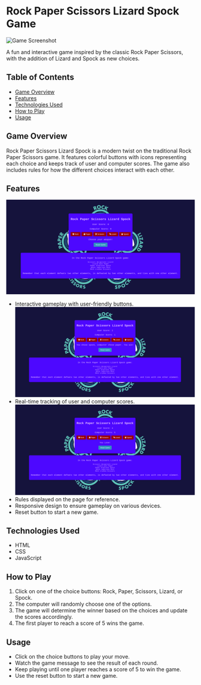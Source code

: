 # Rock Paper Scissors Lizard Spock Game

![Game Screenshot](screenshot.png)

A fun and interactive game inspired by the classic Rock Paper Scissors, with the addition of Lizard and Spock as new choices.

## Table of Contents

- [Game Overview](#game-overview)
- [Features](#features)
- [Technologies Used](#technologies-used)
- [How to Play](#how-to-play)
- [Usage](#usage)

## Game Overview

Rock Paper Scissors Lizard Spock is a modern twist on the traditional Rock Paper Scissors game. It features colorful buttons with icons representing each choice and keeps track of user and computer scores. The game also includes rules for how the different choices interact with each other.

## Features

![Home Screen](/../images/index-screen.png)
- Interactive gameplay with user-friendly buttons.
![Button selection](/../images/selection.png)
- Real-time tracking of user and computer scores.
![Finish](/../images/finish.png)
- Rules displayed on the page for reference.
- Responsive design to ensure gameplay on various devices.
- Reset button to start a new game.

## Technologies Used

- HTML
- CSS
- JavaScript

## How to Play

1. Click on one of the choice buttons: Rock, Paper, Scissors, Lizard, or Spock.
2. The computer will randomly choose one of the options.
3. The game will determine the winner based on the choices and update the scores accordingly.
4. The first player to reach a score of 5 wins the game.

## Usage

- Click on the choice buttons to play your move.
- Watch the game message to see the result of each round.
- Keep playing until one player reaches a score of 5 to win the game.
- Use the reset button to start a new game.

## 